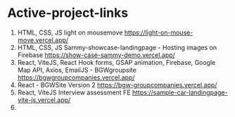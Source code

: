 # Active-project-links
1. HTML, CSS, JS light on mousemove
    https://light-on-mouse-move.vercel.app/
2. HTML, CSS, JS Sammy-showcase-landingpage - Hosting images on Firebase
    https://show-case-sammy-demo.vercel.app/
3. React, ViteJS, React Hook forms, GSAP animation, Firebase, Google Map API, Axios, EmailJS - BGWgroupsite
    https://bgwgroupcompanies.vercel.app/
4. React - BGWSite Version 2
    https://bgw-groupcompanies.vercel.app/
6. React, ViteJS Interview assessment FE
    https://sample-car-landingpage-vite-js.vercel.app/
7. 
